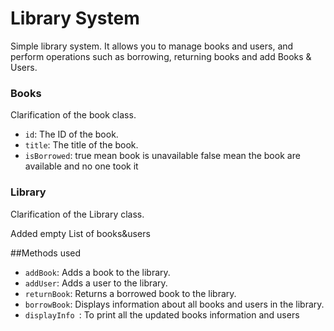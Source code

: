 # Library System

Simple library system. It allows you to manage books and users, and perform operations such as borrowing, returning books and add Books & Users.

### Books

Clarification of the book class.

- `id`: The ID of the book.
- `title`: The title of the book.
- `isBorrowed`: true mean book is unavailable false mean the book are available and no one took it

### Library

Clarification of the Library class.

 Added empty List of books&users
 
 ##Methods used        
- `addBook`:  Adds a book to the library.
- `addUser`:  Adds a user to the library.
- `returnBook`: Returns a borrowed book to the library.
- `borrowBook`:  Displays information about all books and users in the library.
- `displayInfo `: To print all the updated books information and users
